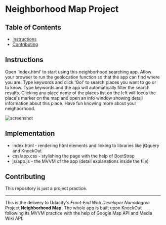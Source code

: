 # Neighborhood Map Project

## Table of Contents

* [Instructions](#instructions)
* [Contributing](#contributing)

## Instructions

Open 'index.html' to start using this neighborhood searching app. Allow your browser to run the geolocation function so that the app can find where you are. Type keywords and click 'Go!' to search places you want to go or to know. Type keywords and the app will automatically filter the search results. Clicking any place name of the places list on the left will focus the place's marker on the map and open an info window showing detail information about this place. Have fun knowing more about your neighborhood.

![screenshot](http://tianyangl.com/img/storage/np.png "main screenshot")

## Implementation

* index.html - rendering html elements and linking to libraries like jQquery and KnockOut
* css/app.css - stylishing the page with the help of BootStrap
* js/app.js - the MVVM of the app (detail explanations inside the file)

## Contributing

This repository is just a project practice.

***

This is the delivery to Udacity's *Front-End Web Developer Nanodegree* Project **Neighborhood Map**. The whole app is built upon KnockOut following its MVVM practice with the help of Google Map API and Media Wiki API.
